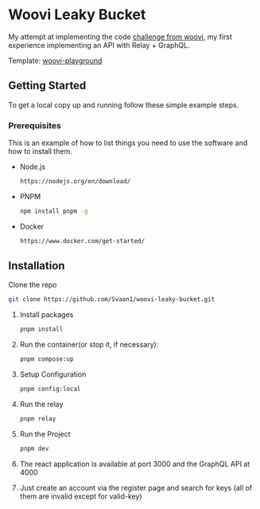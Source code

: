 # Woovi Leaky Bucket

My attempt at implementing the code [challenge from woovi](https://github.com/woovibr/jobs/blob/main/challenges/woovi-leaky-bucket-challenge.md), my first experience implementing an API with Relay + GraphQL.

Template: [woovi-playground](https://github.com/woovibr/woovi-playground)

## Getting Started

To get a local copy up and running follow these simple example steps.

### Prerequisites

This is an example of how to list things you need to use the software and how to install them.

- Node.js

  ```sh
  https://nodejs.org/en/download/
  ```

- PNPM

  ```sh
  npm install pnpm -g
  ```

- Docker

  ```sh
  https://www.docker.com/get-started/
  ```

## Installation

Clone the repo

```sh
git clone https://github.com/Svaan1/woovi-leaky-bucket.git
```

1. Install packages

   ```sh
   pnpm install
   ```

2. Run the container(or stop it, if necessary):

   ```sh
   pnpm compose:up
   ```

3. Setup Configuration

   ```sh
   pnpm config:local
   ```

4. Run the relay

   ```sh
   pnpm relay
   ```

5. Run the Project

   ```sh
   pnpm dev
   ```

6. The react application is available at port 3000 and the GraphQL API at 4000

7. Just create an account via the register page and search for keys (all of them are invalid except for valid-key)

<!-- MARKDOWN LINKS & IMAGES -->

[next.js]: https://img.shields.io/badge/Next.js-000000?style=for-the-badge&logo=nextdotjs&logoColor=white
[next-url]: https://nextjs.org/
[react.js]: https://img.shields.io/badge/React-20232A?style=for-the-badge&logo=react&logoColor=61DAFB
[react-url]: https://reactjs.org/
[node.js]: https://img.shields.io/badge/NodeJS-339933?style=for-the-badge&logo=nodedotjs&logoColor=white
[node-url]: https://nodejs.org/
[graphql]: https://img.shields.io/badge/Graphql-E10098?style=for-the-badge&logo=graphql&logoColor=white
[graphql-url]: https://graphql.org/
[mongodb]: https://img.shields.io/badge/MongoDB-47A248?style=for-the-badge&logo=mongodb&logoColor=white
[mongodb-url]: https://mongodb.com
[koa]: https://img.shields.io/badge/Koa-F9F9F9?style=for-the-badge&logo=koa&logoColor=33333D
[koa-url]: https://koajs.com
